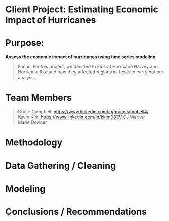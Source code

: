 # Client Project: Estimating Economic Impact of Hurricanes

# Purpose:

**Assess the economic impact of hurricanes using time series modeling**
>Focus:
For this project, we decided to look at Hurricane Harvey and Hurricane Rita and how they affected regions in Texas to carry out our analysis

# Team Members
>Grace Campbell: https://www.linkedin.com/in/gracecampbell4/  <br /> 
Kevin Kim: https://www.linkedin.com/in/kkim0817/ 
CJ Warner <br />
Marie Downer 

# Methodology

# Data Gathering / Cleaning

# Modeling

# Conclusions / Recommendations


